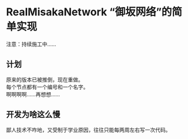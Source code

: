 <!--
 * @Author: FunctionSir
 * @Date: 2022-01-01 14:57:51
 * @LastEditTime: 2022-01-01 17:18:40
 * @LastEditors: FunctionSir
 * @Description: README file
 * @FilePath: /RealMisakaNetwork/README.md
-->

# RealMisakaNetwork “御坂网络”的简单实现

注意：持续施工中……</br>

## 计划

原来的版本已被推倒，现在重做。</br>
每个节点都有一个编号和一个名字。</br>
啊啊啊啊……再想想……</br>

## 开发为啥这么慢

鄙人技术不咋地，又受制于学业原因，往往只能每两周左右写一次代码。
